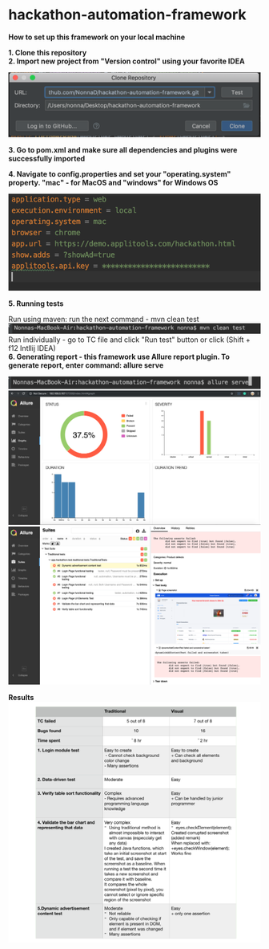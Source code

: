 # hackathon-automation-framework

**How to set up this framework on your local machine**

**1. Clone this repository** <br />
**2. Import new project from "Version control" using your favorite IDEA**<br />

<img src="readmeimages/Screen%20Shot%202019-11-18%20at%2011.40.54%20PM.png" >

**3. Go to pom.xml and make sure all dependencies and plugins were successfully imported**<br />

**4. Navigate to config.properties and set your "operating.system" property. "mac" - for MacOS and "windows" for Windows OS**<br />

<img src="readmeimages/Screen%20Shot%202019-11-19%20at%2010.24.46%20AM.png" >




**5. Running tests**<br />

Run using maven: run the next command  - mvn clean test  <br />
<img src="readmeimages/Screen%20Shot%202019-11-19%20at%2010.24.03%20AM.png" >
Run individually - go to TC file and click "Run test" button or click (Shift + f12 Intllij IDEA)<br />
**6. Generating report - this framework use Allure report plugin. To generate report, enter command: allure serve** <br />


  <img src="readmeimages/Screen%20Shot%202019-11-19%20at%2010.24.22%20AM.png" >   
    <img src="readmeimages/Screen%20Shot%202019-11-17%20at%206.04.41%20PM.png" >   
      <img src="readmeimages/Screen%20Shot%202019-11-17%20at%206.25.20%20PM.png" >   


        
**Results**
      <img src="readmeimages/Screen%20Shot%202019-11-19%20at%203.16.56%20PM.png" >   

